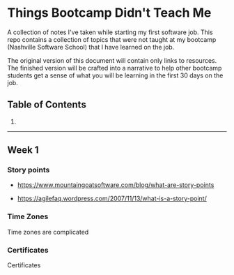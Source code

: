 # Things Bootcamp Didn't Teach Me

A collection of notes I've taken while starting my first software job. This repo contains a collection of topics that were not taught at my bootcamp (Nashville Software School) that I have learned on the job.

The original version of this document will contain only links to resources. The finished version will be crafted into a narrative to help other bootcamp students get a sense of what you will be learning in the first 30 days on the job.

## Table of Contents

1.

---

## Week 1

### Story points

* https://www.mountaingoatsoftware.com/blog/what-are-story-points

* https://agilefaq.wordpress.com/2007/11/13/what-is-a-story-point/

### Time Zones

Time zones are complicated

### Certificates

Certificates

